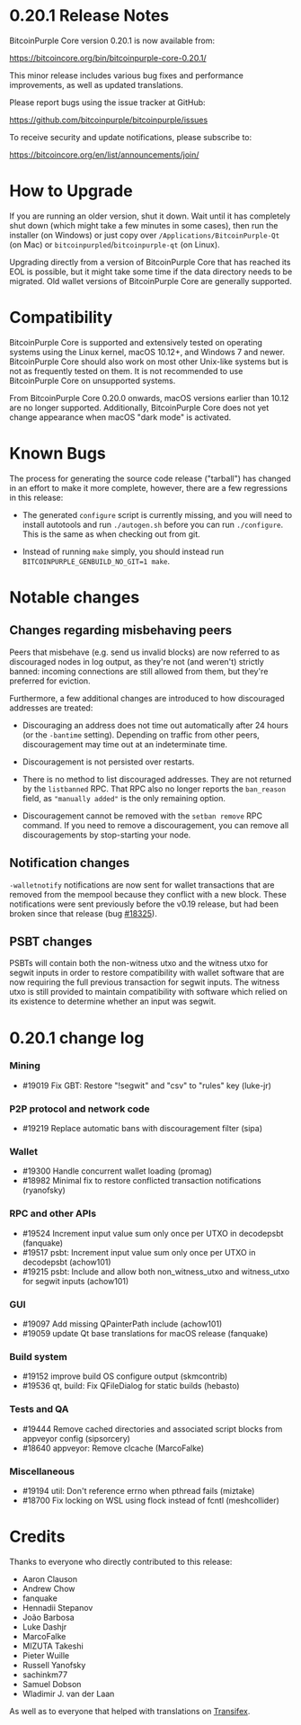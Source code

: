 0.20.1 Release Notes
====================

BitcoinPurple Core version 0.20.1 is now available from:

  <https://bitcoincore.org/bin/bitcoinpurple-core-0.20.1/>

This minor release includes various bug fixes and performance
improvements, as well as updated translations.

Please report bugs using the issue tracker at GitHub:

  <https://github.com/bitcoinpurple/bitcoinpurple/issues>

To receive security and update notifications, please subscribe to:

  <https://bitcoincore.org/en/list/announcements/join/>

How to Upgrade
==============

If you are running an older version, shut it down. Wait until it has completely
shut down (which might take a few minutes in some cases), then run the
installer (on Windows) or just copy over `/Applications/BitcoinPurple-Qt` (on Mac)
or `bitcoinpurpled`/`bitcoinpurple-qt` (on Linux).

Upgrading directly from a version of BitcoinPurple Core that has reached its EOL is
possible, but it might take some time if the data directory needs to be migrated. Old
wallet versions of BitcoinPurple Core are generally supported.

Compatibility
==============

BitcoinPurple Core is supported and extensively tested on operating systems
using the Linux kernel, macOS 10.12+, and Windows 7 and newer.  BitcoinPurple
Core should also work on most other Unix-like systems but is not as
frequently tested on them.  It is not recommended to use BitcoinPurple Core on
unsupported systems.

From BitcoinPurple Core 0.20.0 onwards, macOS versions earlier than 10.12 are no
longer supported. Additionally, BitcoinPurple Core does not yet change appearance
when macOS "dark mode" is activated.

Known Bugs
==========

The process for generating the source code release ("tarball") has changed in an
effort to make it more complete, however, there are a few regressions in
this release:

- The generated `configure` script is currently missing, and you will need to
  install autotools and run `./autogen.sh` before you can run
  `./configure`. This is the same as when checking out from git.

- Instead of running `make` simply, you should instead run
  `BITCOINPURPLE_GENBUILD_NO_GIT=1 make`.

Notable changes
===============

Changes regarding misbehaving peers
-----------------------------------

Peers that misbehave (e.g. send us invalid blocks) are now referred to as
discouraged nodes in log output, as they're not (and weren't) strictly banned:
incoming connections are still allowed from them, but they're preferred for
eviction.

Furthermore, a few additional changes are introduced to how discouraged
addresses are treated:

- Discouraging an address does not time out automatically after 24 hours
  (or the `-bantime` setting). Depending on traffic from other peers,
  discouragement may time out at an indeterminate time.

- Discouragement is not persisted over restarts.

- There is no method to list discouraged addresses. They are not returned by
  the `listbanned` RPC. That RPC also no longer reports the `ban_reason`
  field, as `"manually added"` is the only remaining option.

- Discouragement cannot be removed with the `setban remove` RPC command.
  If you need to remove a discouragement, you can remove all discouragements by
  stop-starting your node.

Notification changes
--------------------

`-walletnotify` notifications are now sent for wallet transactions that are
removed from the mempool because they conflict with a new block. These
notifications were sent previously before the v0.19 release, but had been
broken since that release (bug
[#18325](https://github.com/bitcoinpurple/bitcoinpurple/issues/18325)).

PSBT changes
------------

PSBTs will contain both the non-witness utxo and the witness utxo for segwit
inputs in order to restore compatibility with wallet software that are now
requiring the full previous transaction for segwit inputs. The witness utxo
is still provided to maintain compatibility with software which relied on its
existence to determine whether an input was segwit.

0.20.1 change log
=================

### Mining
- #19019 Fix GBT: Restore "!segwit" and "csv" to "rules" key (luke-jr)

### P2P protocol and network code
- #19219 Replace automatic bans with discouragement filter (sipa)

### Wallet
- #19300 Handle concurrent wallet loading (promag)
- #18982 Minimal fix to restore conflicted transaction notifications (ryanofsky)

### RPC and other APIs
- #19524 Increment input value sum only once per UTXO in decodepsbt (fanquake)
- #19517 psbt: Increment input value sum only once per UTXO in decodepsbt (achow101)
- #19215 psbt: Include and allow both non_witness_utxo and witness_utxo for segwit inputs (achow101)

### GUI
- #19097 Add missing QPainterPath include (achow101)
- #19059 update Qt base translations for macOS release (fanquake)

### Build system
- #19152 improve build OS configure output (skmcontrib)
- #19536 qt, build: Fix QFileDialog for static builds (hebasto)

### Tests and QA
- #19444 Remove cached directories and associated script blocks from appveyor config (sipsorcery)
- #18640 appveyor: Remove clcache (MarcoFalke)

### Miscellaneous
- #19194 util: Don't reference errno when pthread fails (miztake)
- #18700 Fix locking on WSL using flock instead of fcntl (meshcollider)

Credits
=======

Thanks to everyone who directly contributed to this release:

- Aaron Clauson
- Andrew Chow
- fanquake
- Hennadii Stepanov
- João Barbosa
- Luke Dashjr
- MarcoFalke
- MIZUTA Takeshi
- Pieter Wuille
- Russell Yanofsky
- sachinkm77
- Samuel Dobson
- Wladimir J. van der Laan

As well as to everyone that helped with translations on
[Transifex](https://www.transifex.com/bitcoinpurple/bitcoinpurple/).
